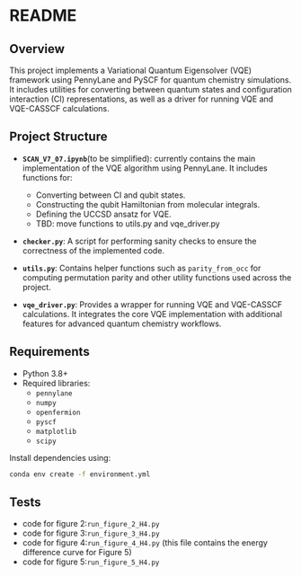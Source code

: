 # README

## Overview

This project implements a Variational Quantum Eigensolver (VQE) framework using PennyLane and PySCF for quantum chemistry simulations. It includes utilities for converting between quantum states and configuration interaction (CI) representations, as well as a driver for running VQE and VQE-CASSCF calculations.

## Project Structure

- **`SCAN_V7_07.ipynb`**(to be simplified): currently contains the main implementation of the VQE algorithm using PennyLane. It includes functions for:

  - Converting between CI and qubit states.
  - Constructing the qubit Hamiltonian from molecular integrals.
  - Defining the UCCSD ansatz for VQE.
  - TBD: move functions to utils.py and vqe_driver.py
- **`checker.py`**:
  A script for performing sanity checks to ensure the correctness of the implemented code.
- **`utils.py`**:
  Contains helper functions such as `parity_from_occ` for computing permutation parity and other utility functions used across the project.
- **`vqe_driver.py`**:
  Provides a wrapper for running VQE and VQE-CASSCF calculations. It integrates the core VQE implementation with additional features for advanced quantum chemistry workflows.

## Requirements

- Python 3.8+
- Required libraries:
  - `pennylane`
  - `numpy`
  - `openfermion`
  - `pyscf`
  - `matplotlib`
  - `scipy`

Install dependencies using:

```bash
conda env create -f environment.yml
```

## Tests

* code for figure 2:```run_figure_2_H4.py```
* code for figure 3:```run_figure_3_H4.py```
* code for figure 4:```run_figure_4_H4.py``` (this file contains the energy difference curve for Figure 5)
* code for figure 5:```run_figure_5_H4.py```
